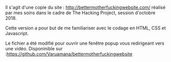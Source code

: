 Il s'agit d'une copie du site : http://bettermotherfuckingwebsite.com/ réalisé par mes soins dans le cadre de The Hacking Project, session d'octobre 2018.

Cette version a pour but de me familiariser avec le codage en HTML, CSS et Javascript.

Le fichier a été modifié pour ouvrir une fenêtre popup vous redirigeant vers une vidéo.
Disponinible sur :https://github.com/Varuamana/bettermotherfuckingwebsite
